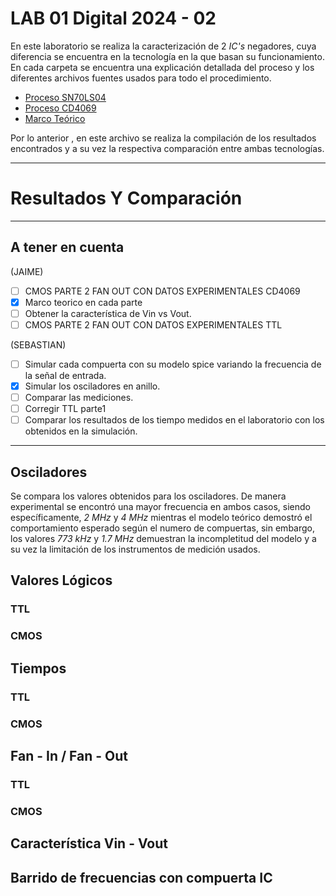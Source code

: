 # LAB 01 Digital 2024 - 02

En este laboratorio se realiza la caracterización de 2 _IC's_ negadores, cuya diferencia se encuentra en la tecnología en la que basan su funcionamiento. En cada carpeta se encuentra una explicación detallada del proceso y los diferentes archivos fuentes usados para todo el procedimiento.

* [Proceso SN70LS04](SN70LS04)
* [Proceso CD4069](CD4069)
* [Marco Teórico]()

Por lo anterior , en este archivo se realiza la compilación de los resultados encontrados y a su vez la respectiva comparación entre ambas tecnologías.

---

# Resultados Y Comparación

---
## A tener en cuenta

(JAIME)
- [ ] CMOS PARTE 2 FAN OUT CON DATOS EXPERIMENTALES CD4069
- [x] Marco teorico en cada parte
- [ ] Obtener la característica de Vin vs Vout.
- [ ]  CMOS PARTE 2 FAN OUT CON DATOS EXPERIMENTALES TTL 

(SEBASTIAN)
- [ ] Simular cada compuerta con su modelo spice variando la frecuencia de la señal de entrada.
- [x] Simular los osciladores en anillo.
- [ ] Comparar las mediciones.
- [ ] Corregir TTL parte1
- [ ] Comparar los resultados de los tiempo medidos en el laboratorio con los obtenidos en la simulación.

---
## Osciladores 

Se compara los valores obtenidos para los osciladores. De manera experimental se encontró una mayor frecuencia en ambos casos, siendo específicamente, _2 MHz_ y _4 MHz_ mientras el modelo teórico demostró el comportamiento esperado según el numero de compuertas, sin embargo, los valores _773 kHz_ y _1.7 MHz_ demuestran la incompletitud del modelo y  a su vez la limitación de los instrumentos de medición usados.

## Valores Lógicos

### TTL

### CMOS

## Tiempos 

### TTL

### CMOS

## Fan - In / Fan - Out

### TTL

### CMOS

## Característica Vin - Vout

## Barrido de frecuencias con compuerta IC